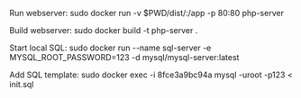 Run webserver:
sudo docker run -v $PWD/dist/:/app -p 80:80 php-server 

Build webserver:
sudo docker build -t php-server .

Start local SQL:
sudo docker run --name sql-server -e MYSQL_ROOT_PASSWORD=123 -d mysql/mysql-server:latest

Add SQL template:
sudo docker exec -i 8fce3a9bc94a mysql -uroot -p123 < init.sql 
